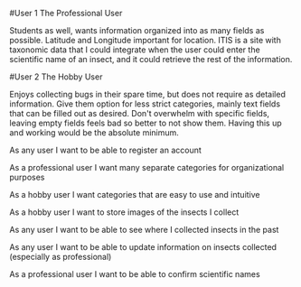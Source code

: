 #User 1
 The Professional User

Students as well, wants information organized into as many fields as possible. Latitude and Longitude important for location.
ITIS is a site with taxonomic data that I could integrate when the user could enter the
scientific name of an insect, and it could retrieve the rest of the information.

#User 2
The Hobby User

Enjoys collecting bugs in their spare time, but does not require as detailed information.
Give them option for less strict categories, mainly text fields that can be filled out as desired.
Don't overwhelm with specific fields, leaving empty fields feels bad so better to not show them.
Having this up and working would be the absolute minimum.

As any user I want to be able to register an account

As a professional user I want many separate categories for organizational purposes

As a hobby user I want categories that are easy to use and intuitive

As a hobby user I want to store images of the insects I collect

As any user I want to be able to see where I collected insects in the past

As any user I want to be able to update information on insects collected (especially as professional)

As a professional user I want to be able to confirm scientific names

